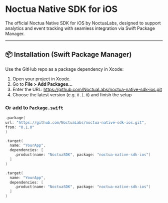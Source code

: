 # Noctua Native SDK for iOS

The official Noctua Native SDK for iOS by NoctuaLabs, designed to support analytics and event tracking with seamless integration via Swift Package Manager.

---

## 📦 Installation (Swift Package Manager)

Use the GitHub repo as a package dependency in Xcode:

1. Open your project in Xcode.
2. Go to **File > Add Packages…**
3. Enter the URL: https://github.com/NoctuaLabs/noctua-native-sdk-ios.git
4. Choose the latest version (e.g. `0.1.0`) and finish the setup

### Or add to `Package.swift`

```swift
.package(
url: "https://github.com/NoctuaLabs/noctua-native-sdk-ios.git",
from: "0.1.0"
)

.target(
  name: "YourApp",
  dependencies: [
    .product(name: "NoctuaSDK", package: "noctua-native-sdk-ios")
  ]
)

.target(
  name: "YourApp",
  dependencies: [
    .product(name: "NoctuaSDK", package: "noctua-native-sdk-ios")
  ]
)

